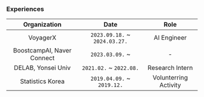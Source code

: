 
<!--
**nebulajo/nebulajo** is a ✨ _special_ ✨ repository because its `README.md` (this file) appears on your GitHub profile.

Here are some ideas to get you started:

- 🔭 I’m currently working on ...
- 🌱 I’m currently learning ...
- 👯 I’m looking to collaborate on ...
- 🤔 I’m looking for help with ...
- 💬 Ask me about ...
- 📫 How to reach me: ...
- 😄 Pronouns: ...
- ⚡ Fun fact: ...
-->

### Experiences

| Organization | Date 	| Role |
|:-----:	|:----------:	|:-----------:|
| VoyagerX | `2023.09.18.` ~ `2024.03.27.` | AI Engineer  |
| BoostcampAI, Naver Connect | `2023.03.09.` ~  | -  |
| DELAB, Yonsei Univ | `2021.02.` ~  `2022.08.` | Research Intern  |
| Statistics Korea | `2019.04.09.` ~  `2019.12.` | Volunterring Activity |


